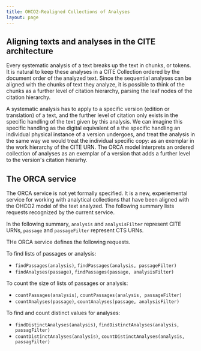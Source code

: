 ```yaml
---
title: OHCO2-Realigned Collections of Analyses
layout: page
---
```



## Aligning texts and analyses in the CITE architecture ##


Every systematic analysis of a text breaks up the text in chunks, or tokens.  It is natural to keep these analyses in a CITE Collection ordered by the document order of the analyzed text.  Since the sequential analyses can be aligned with the chunks of text they analyze, it is possible to think of the chunks as a further level of citation hierarchy, parsing the leaf nodes of the citation hierarchy.

A systematic analysis has to apply to a specific version (edition or translation) of a text, and the further level of citation only exists in the specific handling of the text given by this analysis.  We can imagine this specific handling as the digital equivalent of a the specific handling an individual physical instance of a version undergoes, and treat the analysis in the same way we would treat the individual specific copy:  as an exemplar in the work hierarchy of the CITE URN.   The ORCA model interprets an ordered collection of analyses as an exemplar of a version that adds a further level to the version's citation hierarhy.


## The ORCA service ##

The ORCA service is not yet formally specified.  It is a new, experiemental service for working with analytical collections that have been aligned with the OHCO2 model of the text analyzed.  The following summary lists requests recognized by the current service.

In the following summary,  `analysis` and `analysisFilter` represent  CITE URNs, `passage` and `passageFilter` represent CTS URNs.

THe ORCA service defines the following requests.

To find lists of passages or analysis:

- `findPassages(analysis)`, `findPassages(analysis, passageFilter)`
- `findAnalyses(passage)`, `findPassages(passage, analysisFilter)`

To count the size of lists of passages or analysis:

- `countPassages(analysis)`, `countPassages(analysis, passageFilter)`
- `countAnalyses(passage)`, `countAnalyses(passage, analysisFilter)`

To find and count distinct values for analyses:

- `findDistinctAnalyses(analysis)`, `findDistinctAnalyses(analysis, passagFilter)`
- `countDistinctAnalyses(analysis)`, `countDistinctAnalyses(analysis, passagFilter)`



